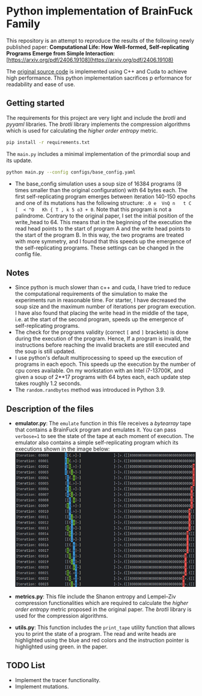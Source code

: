 # Python implementation of BrainFuck Family

This repository is an attempt to reproduce the results of the following newly published paper:
**Computational Life: How Well-formed,
Self-replicating Programs Emerge from Simple
Interaction**: [https://arxiv.org/pdf/2406.19108](https://arxiv.org/pdf/2406.19108)

The [original source code](https://github.com/paradigms-of-intelligence/cubff) is implemented using C++ and Cuda to
achieve high performance.
This python implementation sacrifices p erformance for readability and ease of use.

## Getting started

The requirements for this project are very light and include the _brotli_ and _pyyaml_ libraries.
The _brotli_ library implements the compression algorithms which is used for calculating the _higher order entropy_
metric.

```bash
pip install -r requirements.txt
```

The `main.py` includes a minimal implementation of the primordial soup and its update.

```bash
python main.py --config configs/base_config.yaml
```

* The base_config simulation uses a soup size of 16384 programs (8 times smaller than the original configuration) with
  64 bytes each. The first self-replicating program
  emerges between iteration 140-150 epochs and one of its mutations has the following
  structure: `.0 e  VnQ n   t C         [  < "O   Kh { T , k 5 o3 + 0`. Note that this program is not a palindrome.
  Contrary to the original paper, I set the initial position of the write_head to 64. This means that in the beginning
  of the execution the read head points to the start of program A and the write head points to the start of the program
  B. In this way, the two programs are treated with more symmetry, and I found that this speeds up the emergence of the
  self-replicating programs. These settings can be changed in the config file.



## Notes

* Since python is much slower than c++ and cuda, I have tried to reduce the computational requirements of the simulation
  to make the experiments run in reasonable time. For starter, I have decreased the soup size and the maximum number of
  iterations per program execution. I have also found that placing the write head in the middle of the tape, i.e. at the
  start of the second program, speeds up the emergence of self-replicating programs.
* The check for the programs validity (correct `[` and `]` brackets) is done during the execution of the program. Hence,
  If a program is invalid, the instructions before reaching the invalid brackets are still executed and the soup is
  still updated.
* I use python's default multiprocessing to speed up the execution of programs in each epoch. This speeds up the
  execution by the number of cpu cores available. On my workstation with an Intel i7-13700K, and given a soup of 2**17
  programs with 64 bytes each, each update step takes roughly 1.2 seconds.
* The `random.randbytes` method was introduced in Python 3.9.

## Description of the files

* **emulator.py**: The `emulate` function in this file receives a _bytearray_ tape that contains a BrainFuck program and
  emulates it. You can pass `verbose=1` to see the state of the tape at each moment of
  execution. The emulator also contains a simple self-replicating program which its executions shown in the image
  below: ![State of the tape](data/tape_state.png)

* **metrics.py**: This file include the Shanon entropy and Lempel–Ziv compression functionalities which are required to
  calculate the _higher order entropy_ metric proposed in the original paper. The _brotli_ library is used for the
  compression algorithms.
* **utils.py**: This function includes the `print_tape` utility function that allows you to print the state of a
  program. The read and write heads are highlighted using the blue and red colors and the instruction pointer is
  highlighted using green.
  in the paper.

## TODO List

* Implement the tracer functionality.
* Implement mutations. 